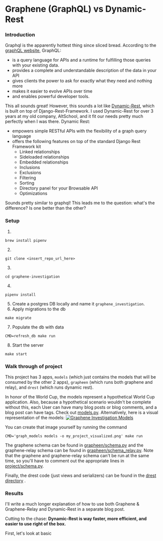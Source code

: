 # Graphene (GraphQL) vs Dynamic-Rest

### Introduction

Graphql is the apparently hottest thing since sliced bread. According to the [graphQL website](https://graphql.org/ "graphQL website"), GraphQL:
- is a query language for APIs and a runtime for fulfilling those queries with your existing data.
- provides a complete and understandable description of the data in your API
- gives clients the power to ask for exactly what they need and nothing more
- makes it easier to evolve APIs over time
- and enables powerful developer tools.

This all sounds great! However, this sounds a lot like [Dynamic-Rest](http://dynamic-rest.readthedocs.io/en/latest/ "Dynamic-Rest"), which is built on top of Django-Rest-Framework. I used Dynamic-Rest for over 3 years at my old company, AltSchool, and it fit our needs pretty much perfectly when I was there. Dynamic Rest:
- empowers simple RESTful APIs with the flexibility of a graph query language
- offers the following features on top of the standard Django Rest Framework kit
  - Linked relationships
  - Sideloaded relationships
  - Embedded relationships
  - Inclusions
  - Exclusions
  - Filtering
  - Sorting
  - Directory panel for your Browsable API
  - Optimizations

 Sounds pretty similar to graphql! This leads me to the question: what's the difference? Is one better than the other?
 
### Setup
1. 
```
brew install pipenv
```
2. 
```
git clone <insert_repo_url_here>
```
3. 
```
cd graphene-investigation
```
4. 
```
pipenv install
```
5. Create a postgres DB locally and name it `graphene_investigation`.
6.  Apply migrations to the db
```
make migrate
```
7.  Populate the db with data
```
CMD=refresh_db make run
```
8.  Start the server
```
make start
```

### Walk through of project

This project has 3 apps, `models` (which just contains the models that will be consumed by the other 2 apps), `grapheen` (which runs both graphene and relay), and `drest` (which runs dynamic rest).

In honor of the World Cup, the models represent a hypothetical World Cup application. Also, because a hypothetical scenario wouldn't be complete without this, each User can have many blog posts or blog comments, and a blog post can have tags. Check out [models.py](https://github.com/cooperjbrandon/graphene-investigation/blob/master/models/models.py "models.py"). Alternatively, here is a visual representation of the models:
[![Graphene Investigation Models](https://raw.githubusercontent.com/cooperjbrandon/graphene-investigation/master/my_project_visualized.png "Graphene Investigation Models")](https://raw.githubusercontent.com/cooperjbrandon/graphene-investigation/master/my_project_visualized.png "Graphene Investigation Models")

You can create that image yourself by running the command
```
CMD='graph_models models -o my_project_visualized.png' make run
```

The graphene schema can be found in [grapheen/schema.py](https://github.com/cooperjbrandon/graphene-investigation/blob/master/grapheen/schema.py "here") and the graphene-relay schema can be found in [grapheen/schema_relay.py](https://github.com/cooperjbrandon/graphene-investigation/blob/master/grapheen/schema_relay.py "grapheen/schema_relay.py"). Note that the graphene and graphene-relay schema can't be run at the same time, so you'll have to comment out the appropriate lines in [project/schema.py](https://github.com/cooperjbrandon/graphene-investigation/blob/master/project/schema.py "project/schema.py").

Finally, the drest code (just views and serializers) can be found in the [drest directory](https://github.com/cooperjbrandon/graphene-investigation/tree/master/drest "drest directory") .

### Results

I'll write a much longer explanation of how to use both Graphene & Graphene-Relay and Dynamic-Rest in a separate blog post.

Cutting to the chase: **Dynamic-Rest is way faster, more efficient, and easier to use right of the box.**

First, let's look at basic 
